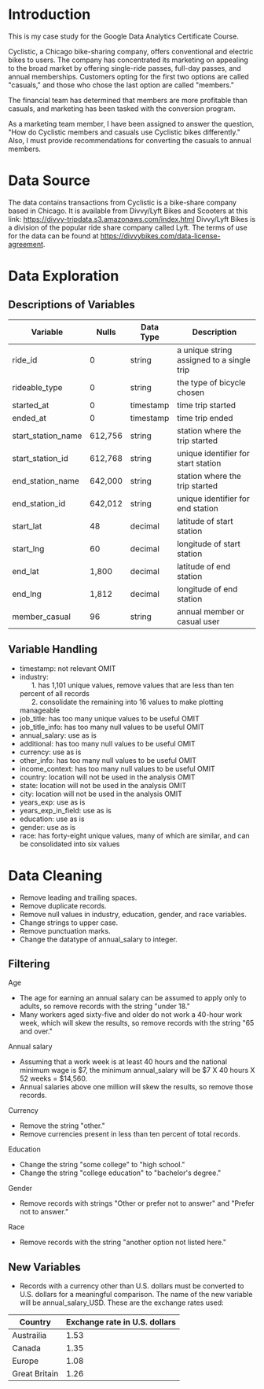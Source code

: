 # Introduction
This is my case study for the Google Data Analytics Certificate Course.

Cyclistic, a Chicago bike-sharing company, offers conventional and electric bikes to users. The company has concentrated its marketing on appealing to the broad market by offering single-ride passes, full-day passes, and annual memberships. Customers opting for the first two options are called "casuals," and those who chose the last option are called "members."

The financial team has determined that members are more profitable than casuals, and marketing has been tasked with the conversion program.

As a marketing team member, I have been assigned to answer the question, "How do Cyclistic members and casuals use Cyclistic bikes differently." Also, I must provide recommendations for converting the casuals to annual members.

# Data Source
The data contains transactions from Cyclistic is a bike-share company based in Chicago. It is available from Divvy/Lyft Bikes and Scooters at this link: https://divvy-tripdata.s3.amazonaws.com/index.html Divvy/Lyft Bikes is a division of the popular ride share company called Lyft. The terms of use for the data can be found at https://divvybikes.com/data-license-agreement.

# Data Exploration
## Descriptions of Variables
| Variable           | Nulls   | Data Type | Description                               |
| ------------------ | ------- | --------- | ----------------------------------------- |
| ride_id            | 0       | string    | a unique string assigned to a single trip |
| rideable_type      | 0       | string    | the type of bicycle chosen                |
| started_at         | 0       | timestamp | time trip started                         |
| ended_at           | 0       | timestamp | time trip ended                           |
| start_station_name | 612,756 | string    | station where the trip started            |
| start_station_id   | 612,768 | string    | unique identifier for start station       |
| end_station_name   | 642,000 | string    | station where the trip started            |
| end_station_id     | 642,012 | string    | unique identifier for end station         |
| start_lat          | 48      | decimal   | latitude of start station                 |
| start_lng          | 60      | decimal   | longitude of start station                |
| end_lat            | 1,800   | decimal   | latitude of end station                   |
| end_lng            | 1,812   | decimal   | longitude of end station                  |
| member_casual      | 96      | string    | annual member or casual user              |

## Variable Handling
- timestamp: not relevant OMIT
- industry:   
&nbsp;&nbsp;&nbsp;&nbsp;&nbsp;&nbsp;1. has 1,101 unique values, remove values that are less than ten percent of all records  
&nbsp;&nbsp;&nbsp;&nbsp;&nbsp;&nbsp;2. consolidate the remaining into 16 values to make plotting manageable
- job_title: has too many unique values to be useful OMIT
- job_title_info: has too many null values to be useful OMIT
- annual_salary: use as is
- additional: has too many null values to be useful OMIT
- currency: use as is
- other_info: has too many null values to be useful OMIT
- income_context: has too many null values to be useful OMIT
- country: location will not be used in the analysis OMIT
- state: location will not be used in the analysis OMIT
- city: location will not be used in the analysis OMIT
- years_exp: use as is
- years_exp_in_field:  use as is
- education:  use as is
- gender:  use as is
- race: has forty-eight unique values, many of which are similar, and can be consolidated into six values

# Data Cleaning
- Remove leading and trailing spaces.
- Remove duplicate records.
- Remove null values in industry, education, gender, and race variables.
- Change strings to upper case.
- Remove punctuation marks.
- Change the datatype of annual_salary to integer.

## Filtering
Age  
- The age for earning an annual salary can be assumed to apply only to adults, so remove records with the string "under 18."
- Many workers aged sixty-five and older do not work a 40-hour work week, which will skew the results, so remove records with the string "65 and over."

Annual salary  
- Assuming that a work week is at least 40 hours and the national minimum wage is $7, the minimum annual_salary will be  $7 X 40 hours X 52 weeks = $14,560.
- Annual salaries above one million will skew the results, so remove those records.

Currency
- Remove the string "other."
- Remove currencies present in less than ten percent of total records.

Education 
- Change the string "some college" to "high school."
- Change the string "college education" to "bachelor's degree."

Gender 
- Remove records with strings "Other or prefer not to answer" and "Prefer not to answer."

Race 
- Remove records with the string "another option not listed here."


## New Variables
- Records with a currency other than U.S. dollars must be converted to U.S. dollars for a meaningful comparison. The name of the new variable will be annual_salary_USD. These are the exchange rates used:

| Country       | Exchange rate in U.S. dollars |
| ------------- | ----------------------------- |
| Austrailia    | 1.53                          |
| Canada        | 1.35                          |
| Europe        | 1.08                          |
| Great Britain | 1.26                          |
